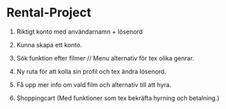 # Rental-Project

1. Riktigt konto med användarnamn + lösenord 

2. Kunna skapa ett konto. 

3. Sök funktion efter filmer // Menu alternativ för tex olika genrar. 

4. Ny ruta för att kolla sin profil och tex ändra lösenord. 

5. Få upp mer info om vald film och alternativ till att hyra. 

6. Shoppingcart (Med funktioner som tex bekräfta hyrning och betalning.)

